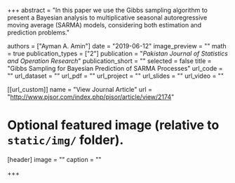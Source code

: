 +++
abstract = "In this paper we use the Gibbs sampling algorithm to present a Bayesian analysis to multiplicative seasonal autoregressive moving average (SARMA) models, considering both estimation and prediction problems."

authors = ["Ayman A. Amin"]
date = "2019-06-12"
image_preview = ""
math = true
publication_types = ["2"]
publication = "*Pakistan Journal of Statistics and Operation Research*"
publication_short = ""
selected = false
title = "Gibbs Sampling for Bayesian Prediction of SARMA Processes"
url_code = ""
url_dataset = ""
url_pdf = ""
url_project = ""
url_slides = ""
url_video = ""

[[url_custom]]
name = "View Journal Article"
url = "http://www.pjsor.com/index.php/pjsor/article/view/2174"

# Optional featured image (relative to `static/img/` folder).
[header]
image = ""
caption = ""

+++
